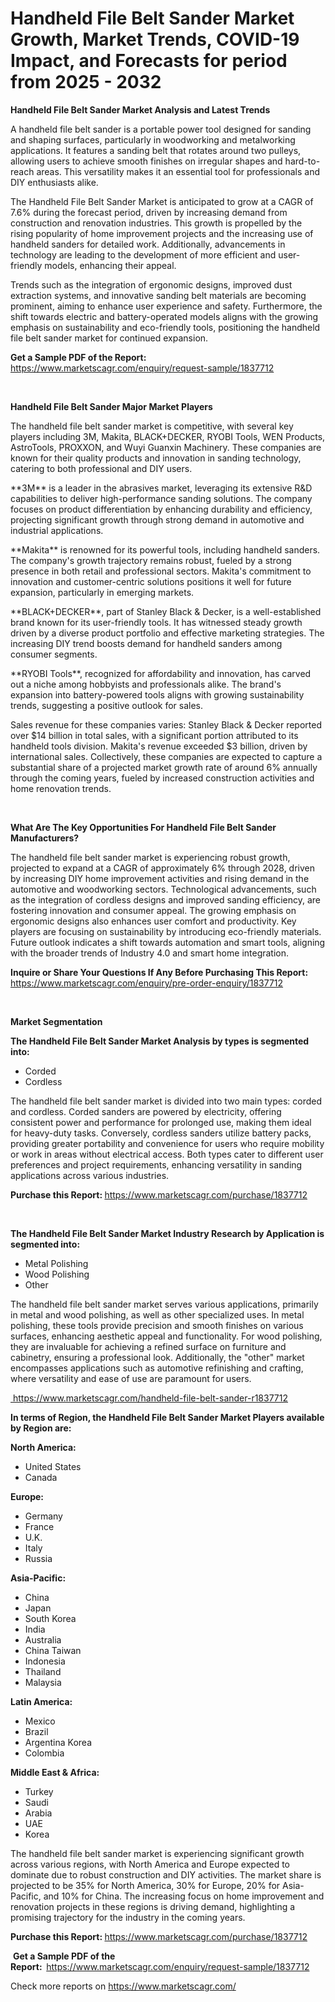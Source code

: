 <p><h1>Handheld File Belt Sander Market Growth, Market Trends, COVID-19 Impact, and Forecasts for period from 2025 - 2032</h1></p><p><strong>Handheld File Belt Sander Market Analysis and Latest Trends</strong></p>
<p><p>A handheld file belt sander is a portable power tool designed for sanding and shaping surfaces, particularly in woodworking and metalworking applications. It features a sanding belt that rotates around two pulleys, allowing users to achieve smooth finishes on irregular shapes and hard-to-reach areas. This versatility makes it an essential tool for professionals and DIY enthusiasts alike.</p><p>The Handheld File Belt Sander Market is anticipated to grow at a CAGR of 7.6% during the forecast period, driven by increasing demand from construction and renovation industries. This growth is propelled by the rising popularity of home improvement projects and the increasing use of handheld sanders for detailed work. Additionally, advancements in technology are leading to the development of more efficient and user-friendly models, enhancing their appeal. </p><p>Trends such as the integration of ergonomic designs, improved dust extraction systems, and innovative sanding belt materials are becoming prominent, aiming to enhance user experience and safety. Furthermore, the shift towards electric and battery-operated models aligns with the growing emphasis on sustainability and eco-friendly tools, positioning the handheld file belt sander market for continued expansion.</p></p>
<p><strong>Get a Sample PDF of the Report:&nbsp;</strong> <a href="https://www.marketscagr.com/enquiry/request-sample/1837712?utm_campaign=2811&utm_medium=2&utm_source=Github&utm_content=ia&utm_term=28022025&utm_id=handheld-file-belt-sander">https://www.marketscagr.com/enquiry/request-sample/1837712</a></p>
<p>&nbsp;</p>
<p><strong>Handheld File Belt Sander Major Market Players</strong></p>
<p><p>The handheld file belt sander market is competitive, with several key players including 3M, Makita, BLACK+DECKER, RYOBI Tools, WEN Products, AstroTools, PROXXON, and Wuyi Guanxin Machinery. These companies are known for their quality products and innovation in sanding technology, catering to both professional and DIY users.</p><p>**3M** is a leader in the abrasives market, leveraging its extensive R&D capabilities to deliver high-performance sanding solutions. The company focuses on product differentiation by enhancing durability and efficiency, projecting significant growth through strong demand in automotive and industrial applications.</p><p>**Makita** is renowned for its powerful tools, including handheld sanders. The company's growth trajectory remains robust, fueled by a strong presence in both retail and professional sectors. Makita's commitment to innovation and customer-centric solutions positions it well for future expansion, particularly in emerging markets.</p><p>**BLACK+DECKER**, part of Stanley Black & Decker, is a well-established brand known for its user-friendly tools. It has witnessed steady growth driven by a diverse product portfolio and effective marketing strategies. The increasing DIY trend boosts demand for handheld sanders among consumer segments.</p><p>**RYOBI Tools**, recognized for affordability and innovation, has carved out a niche among hobbyists and professionals alike. The brand's expansion into battery-powered tools aligns with growing sustainability trends, suggesting a positive outlook for sales.</p><p>Sales revenue for these companies varies: Stanley Black & Decker reported over $14 billion in total sales, with a significant portion attributed to its handheld tools division. Makita's revenue exceeded $3 billion, driven by international sales. Collectively, these companies are expected to capture a substantial share of a projected market growth rate of around 6% annually through the coming years, fueled by increased construction activities and home renovation trends.</p></p>
<p>&nbsp;</p>
<p><strong>What Are The Key Opportunities For Handheld File Belt Sander Manufacturers?</strong></p>
<p><p>The handheld file belt sander market is experiencing robust growth, projected to expand at a CAGR of approximately 6% through 2028, driven by increasing DIY home improvement activities and rising demand in the automotive and woodworking sectors. Technological advancements, such as the integration of cordless designs and improved sanding efficiency, are fostering innovation and consumer appeal. The growing emphasis on ergonomic designs also enhances user comfort and productivity. Key players are focusing on sustainability by introducing eco-friendly materials. Future outlook indicates a shift towards automation and smart tools, aligning with the broader trends of Industry 4.0 and smart home integration.</p></p>
<p><strong>Inquire or Share Your Questions If Any Before Purchasing This Report:</strong> <a href="https://www.marketscagr.com/enquiry/pre-order-enquiry/1837712?utm_campaign=2811&utm_medium=2&utm_source=Github&utm_content=ia&utm_term=28022025&utm_id=handheld-file-belt-sander">https://www.marketscagr.com/enquiry/pre-order-enquiry/1837712</a></p>
<p>&nbsp;</p>
<p><strong>Market Segmentation</strong></p>
<p><strong>The Handheld File Belt Sander Market Analysis by types is segmented into:</strong></p>
<p><ul><li>Corded</li><li>Cordless</li></ul></p>
<p><p>The handheld file belt sander market is divided into two main types: corded and cordless. Corded sanders are powered by electricity, offering consistent power and performance for prolonged use, making them ideal for heavy-duty tasks. Conversely, cordless sanders utilize battery packs, providing greater portability and convenience for users who require mobility or work in areas without electrical access. Both types cater to different user preferences and project requirements, enhancing versatility in sanding applications across various industries.</p></p>
<p><strong>Purchase this Report:&nbsp;</strong><a href="https://www.marketscagr.com/purchase/1837712?utm_campaign=2811&utm_medium=2&utm_source=Github&utm_content=ia&utm_term=28022025&utm_id=handheld-file-belt-sander">https://www.marketscagr.com/purchase/1837712</a></p>
<p>&nbsp;</p>
<p><strong>The Handheld File Belt Sander Market Industry Research by Application is segmented into:</strong></p>
<p><ul><li>Metal Polishing</li><li>Wood Polishing</li><li>Other</li></ul></p>
<p><p>The handheld file belt sander market serves various applications, primarily in metal and wood polishing, as well as other specialized uses. In metal polishing, these tools provide precision and smooth finishes on various surfaces, enhancing aesthetic appeal and functionality. For wood polishing, they are invaluable for achieving a refined surface on furniture and cabinetry, ensuring a professional look. Additionally, the "other" market encompasses applications such as automotive refinishing and crafting, where versatility and ease of use are paramount for users.</p></p>
<p><a href="https://www.marketscagr.com/handheld-file-belt-sander-r1837712?utm_campaign=2811&utm_medium=2&utm_source=Github&utm_content=ia&utm_term=28022025&utm_id=handheld-file-belt-sander">&nbsp;https://www.marketscagr.com/handheld-file-belt-sander-r1837712</a></p>
<p><strong>In terms of Region, the Handheld File Belt Sander Market Players available by Region are:</strong></p>
<p>
    <p> <strong> North America: </strong>
        <ul>
            <li>United States</li>
            <li>Canada</li>
        </ul>
        </p> 
    <p> <strong> Europe: </strong>
        <ul>
            <li>Germany</li>
            <li>France</li>
            <li>U.K.</li>
            <li>Italy</li>
            <li>Russia</li>
        </ul>
        </p> 
    <p> <strong> Asia-Pacific: </strong>
        <ul>
            <li>China</li>
            <li>Japan</li>
            <li>South Korea</li>
            <li>India</li>
            <li>Australia</li>
            <li>China Taiwan</li>
            <li>Indonesia</li>
            <li>Thailand</li>
            <li>Malaysia</li>
        </ul>
        </p> 
    <p> <strong> Latin America: </strong>
        <ul>
            <li>Mexico</li>
            <li>Brazil</li>
            <li>Argentina Korea</li>
            <li>Colombia</li>
        </ul>
        </p> 
    <p> <strong> Middle East & Africa: </strong>
        <ul>
            <li>Turkey</li>
            <li>Saudi</li>
            <li>Arabia</li>
            <li>UAE</li>
            <li>Korea</li>
        </ul>
    </p>
    </p>
<p><p>The handheld file belt sander market is experiencing significant growth across various regions, with North America and Europe expected to dominate due to robust construction and DIY activities. The market share is projected to be 35% for North America, 30% for Europe, 20% for Asia-Pacific, and 10% for China. The increasing focus on home improvement and renovation projects in these regions is driving demand, highlighting a promising trajectory for the industry in the coming years.</p></p>
<p><strong>Purchase this Report: </strong><a href="https://www.marketscagr.com/purchase/1837712?utm_campaign=2811&utm_medium=2&utm_source=Github&utm_content=ia&utm_term=28022025&utm_id=handheld-file-belt-sander">https://www.marketscagr.com/purchase/1837712</a></p>
<p>&nbsp;<strong>Get a Sample PDF of the Report:&nbsp;&nbsp;</strong><a href="https://www.marketscagr.com/enquiry/request-sample/1837712?utm_campaign=2811&utm_medium=2&utm_source=Github&utm_content=ia&utm_term=28022025&utm_id=handheld-file-belt-sander">https://www.marketscagr.com/enquiry/request-sample/1837712</a></p>
<p><strong></strong></p>
<p>Check more reports on <a href="https://www.marketscagr.com/?utm_campaign=2811&utm_medium=2&utm_source=Github&utm_content=ia&utm_term=28022025&utm_id=handheld-file-belt-sander">https://www.marketscagr.com/</a></p>